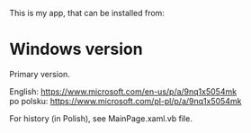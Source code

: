 
 This is my app, that can be installed from:

# Windows version
Primary version.

 English: https://www.microsoft.com/en-us/p/a/9nq1x5054mk <br />
 po polsku: https://www.microsoft.com/pl-pl/p/a/9nq1x5054mk


 For history (in Polish), see MainPage.xaml.vb file.